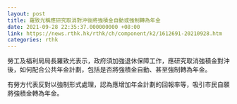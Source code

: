 ```yaml
---
layout: post
title: 羅致光稱應研究取消對沖後將強積金自動或強制轉為年金
date: 2021-09-28 22:35:37.000000000 +08:00
link: https://news.rthk.hk/rthk/ch/component/k2/1612691-20210928.htm
categories: rthk
---
```


勞工及福利局局長羅致光表示，政府須加強退休保障工作，應研究取消強積金對沖後，如何配合公共年金計劃，包括是否將強積金自動、甚至強制轉為年金。

有勞方代表反對以強制形式處理，認為應增加年金計劃的回報率等，吸引市民自願將強積金轉為年金。
